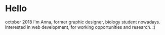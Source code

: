 # Hello
october 2018
I'm Anna, former graphic designer, biology student nowadays. Interested in web development, for working opportunities and research.
:)
